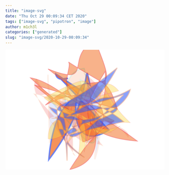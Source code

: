 ```yaml
---
title: "image-svg"
date: "Thu Oct 29 00:09:34 CET 2020"
tags: ["image-svg", "pipotron", "image"]
author: m1ch3l
categories: ["generated"]
slug: "image-svg/2020-10-29-00:09:34"
---
```


![](image.svg)
